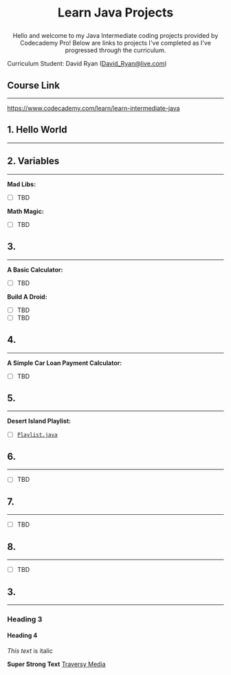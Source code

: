 # <p style="text-align: center;">Learn Java Projects

<p style="text-align: center;">Hello and welcome to my Java Intermediate coding projects provided by Codecademy Pro! Below are links to projects I've completed as I've progressed through the curriculum.


Curriculum Student: David Ryan
(David_Ryan@live.com)

<!-- links to social media accounts -->

## Course Link
---
https://www.codecademy.com/learn/learn-intermediate-java

## 1. Hello World
---


## 2. Variables ##
---
**Mad Libs:**
- [ ] TBD

**Math Magic:**
- [ ] TBD

## 3. 
---
**A Basic Calculator:**

- [ ] TBD

**Build A Droid:**

- [ ] TBD
- [ ] TBD
## 4. 
---
**A Simple Car Loan Payment Calculator:**

- [ ] TBD

## 5. 
---
**Desert Island Playlist:**

- [ ] [`Playlist.java`](5-arrays-arraylists/Playlist.java)
## 6. 
---
- [ ] TBD

## 7. 
---
- [ ] TBD

## 8. 
---
- [ ] TBD



## 3. 
---
### Heading 3
#### Heading 4


*This text* is italic

**Super Strong Text**
[Traversy Media]()